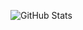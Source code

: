 ![GitHub Stats](https://github-readme-stats.vercel.app/api?username=mlackey9601&hide=stars&count_private=true)
